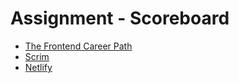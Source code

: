 # Assignment - Scoreboard

- [The Frontend Career Path](https://scrimba.com/learn/frontend)
- [Scrim](https://v2.scrimba.com/the-frontend-developer-career-path-c0j/~07p)
- [Netlify](https://luxury-sundae-2719b8.netlify.app/)